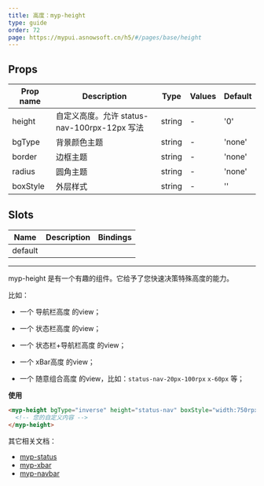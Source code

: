 ```yaml
---
title: 高度：myp-height
type: guide
order: 72
page: https://mypui.asnowsoft.cn/h5/#/pages/base/height
---
```


## Props

| Prop name | Description                                  | Type   | Values | Default |
| --------- | -------------------------------------------- | ------ | ------ | ------- |
| height    | 自定义高度。允许 status-nav-100rpx-12px 写法 | string | -      | '0'     |
| bgType    | 背景颜色主题                                 | string | -      | 'none'  |
| border    | 边框主题                                     | string | -      | 'none'  |
| radius    | 圆角主题                                     | string | -      | 'none'  |
| boxStyle  | 外层样式                                     | string | -      | ''      |

## Slots

| Name    | Description | Bindings |
| ------- | ----------- | -------- |
| default |             |          |

---

myp-height 是有一个有趣的组件。它给予了您快速决策特殊高度的能力。

比如：

- 一个 导航栏高度 的view；

- 一个 状态栏高度 的view；

- 一个 状态栏+导航栏高度 的view；

- 一个 xBar高度 的view；

- 一个 随意组合高度 的view，比如：`status-nav-20px-100rpx` `x-60px` 等；

**使用**

```html
<myp-height bgType="inverse" height="status-nav" boxStyle="width:750rpx;">
  <!-- 您的自定义内容 -->
</myp-height>
```

其它相关文档：

- [myp-status](/doc/guide/myp-status.html) 
- [myp-xbar](/doc/guide/myp-xbar.html) 
- [myp-navbar](/doc/guide/myp-navbar.html)
